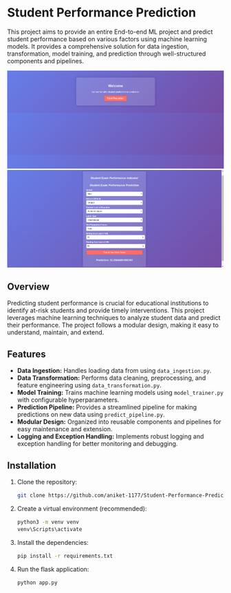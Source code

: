 # Student Performance Prediction

This project aims to provide an entire End-to-end ML project and predict student performance based on various factors using machine learning models. It provides a comprehensive solution for data ingestion, transformation, model training, and prediction through well-structured components and pipelines.

![alt text](image.png) ![alt text](image-1.png)



## Overview

Predicting student performance is crucial for educational institutions to identify at-risk students and provide timely interventions. This project leverages machine learning techniques to analyze student data and predict their performance. The project follows a modular design, making it easy to understand, maintain, and extend.

## Features

- **Data Ingestion:**  Handles loading data from using `data_ingestion.py`.
- **Data Transformation:**  Performs data cleaning, preprocessing, and feature engineering using `data_transformation.py`.
- **Model Training:**  Trains machine learning models using `model_trainer.py` with configurable hyperparameters.
- **Prediction Pipeline:**  Provides a streamlined pipeline for making predictions on new data using `predict_pipeline.py`.
- **Modular Design:**  Organized into reusable components and pipelines for easy maintenance and extension.
- **Logging and Exception Handling:**  Implements robust logging and exception handling for better monitoring and debugging.

## Installation

1. Clone the repository:
   ```bash
   git clone https://github.com/aniket-1177/Student-Performance-Prediction-ML.git

2. Create a virtual environment (recommended):

   ```bash
   python3 -m venv venv
   venv\Scripts\activate

3. Install the dependencies:   

   ```bash
   pip install -r requirements.txt

4. Run the flask application:
   ```bash
   python app.py
